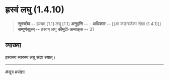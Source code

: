 # ह्रस्वं लघु (1.4.10)
> **सूत्रच्छेद --** ह्रस्वम् [1.1] लघु [1.1]
> **अनुवृत्ति --** -
> **अधिकार --** [[आ कडारादेका संज्ञा (1.4.1)]]
> **सम्पूर्णसूत्रम् --** ह्रस्वम् लघु
> **कौमुदी-क्रमाङ्क --** 31

## व्याख्या
ह्रस्वस्य स्वरस्य लघु संज्ञा स्यात्।

---
#सूत्र #संज्ञा 